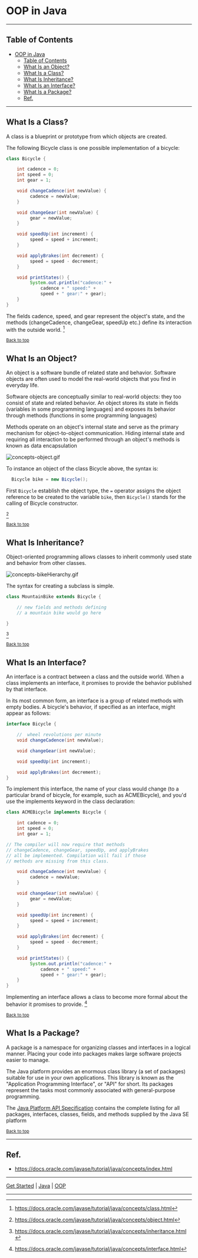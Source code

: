 # OOP in Java


---

## Table of Contents
<!-- TOC -->
* [OOP in Java](#oop-in-java)
  * [Table of Contents](#table-of-contents)
  * [What Is an Object?](#what-is-an-object)
  * [What Is a Class?](#what-is-a-class)
  * [What Is Inheritance?](#what-is-inheritance)
  * [What Is an Interface?](#what-is-an-interface)
  * [What Is a Package?](#what-is-a-package)
  * [Ref.](#ref)
<!-- TOC -->

___

## What Is a Class?
A class is a blueprint or prototype from which objects are created.

The following Bicycle class is one possible implementation of a bicycle:

```java
class Bicycle {

    int cadence = 0;
    int speed = 0;
    int gear = 1;

    void changeCadence(int newValue) {
         cadence = newValue;
    }

    void changeGear(int newValue) {
         gear = newValue;
    }

    void speedUp(int increment) {
         speed = speed + increment;   
    }

    void applyBrakes(int decrement) {
         speed = speed - decrement;
    }

    void printStates() {
         System.out.println("cadence:" +
             cadence + " speed:" + 
             speed + " gear:" + gear);
    }
}
```

The fields cadence, speed, and gear represent the object's state, and the methods (changeCadence, changeGear, speedUp etc.) define its interaction with the outside world.
[^3]

<sub>[Back to top](#table-of-contents)</sub>

## What Is an Object?
An object is a software bundle of related state and behavior. Software objects are often used to model the real-world objects that you find in everyday life.

Software objects are conceptually similar to real-world objects: they too consist of state and related behavior. An object stores its state in fields (variables in some programming languages) and exposes its behavior through methods (functions in some programming languages)

Methods operate on an object's internal state and serve as the primary mechanism for object-to-object communication. Hiding internal state and requiring all interaction to be performed through an object's methods is known as data encapsulation

![concepts-object.gif](../../../../img/concepts-object.gif)

To instance an object of the class Bicycle above, the syntax is:

```java
  Bicycle bike = new Bicycle();
```

First `Bicycle` establish the object type, the `=` operator assigns the object reference to be created to the variable `bike`, then `Bicycle()` stands for the calling of Bicycle constructor.


[^2]

<sub>[Back to top](#table-of-contents)</sub>

## What Is Inheritance?
Object-oriented programming allows classes to inherit commonly used state and behavior from other classes.

![concepts-bikeHierarchy.gif](../../../../img/concepts-bikeHierarchy.gif)

The syntax for creating a subclass is simple.

```java
class MountainBike extends Bicycle {

    // new fields and methods defining 
    // a mountain bike would go here

}
```

[^4]

<sub>[Back to top](#table-of-contents)</sub>

## What Is an Interface?
An interface is a contract between a class and the outside world. When a class implements an interface, it promises to provide the behavior published by that interface.

In its most common form, an interface is a group of related methods with empty bodies. A bicycle's behavior, if specified as an interface, might appear as follows:

```java
interface Bicycle {

    //  wheel revolutions per minute
    void changeCadence(int newValue);

    void changeGear(int newValue);

    void speedUp(int increment);

    void applyBrakes(int decrement);
}
```

To implement this interface, the name of your class would change (to a particular brand of bicycle, for example, such as ACMEBicycle), and you'd use the implements keyword in the class declaration:

```java
class ACMEBicycle implements Bicycle {

    int cadence = 0;
    int speed = 0;
    int gear = 1;

// The compiler will now require that methods
// changeCadence, changeGear, speedUp, and applyBrakes
// all be implemented. Compilation will fail if those
// methods are missing from this class.

    void changeCadence(int newValue) {
         cadence = newValue;
    }

    void changeGear(int newValue) {
         gear = newValue;
    }

    void speedUp(int increment) {
         speed = speed + increment;   
    }

    void applyBrakes(int decrement) {
         speed = speed - decrement;
    }

    void printStates() {
         System.out.println("cadence:" +
             cadence + " speed:" + 
             speed + " gear:" + gear);
    }
}
```

Implementing an interface allows a class to become more formal about the behavior it promises to provide.
[^5]

<sub>[Back to top](#table-of-contents)</sub>

## What Is a Package?
A package is a namespace for organizing classes and interfaces in a logical manner. Placing your code into packages makes large software projects easier to manage.

The Java platform provides an enormous class library (a set of packages) suitable for use in your own applications. This library is known as the "Application Programming Interface", or "API" for short. Its packages represent the tasks most commonly associated with general-purpose programming.

The [Java Platform API Specification](https://docs.oracle.com/javase/8/docs/api/index.html) contains the complete listing for all packages, interfaces, classes, fields, and methods supplied by the Java SE platform

<sub>[Back to top](#table-of-contents)</sub>

_____

## Ref.

- https://docs.oracle.com/javase/tutorial/java/concepts/index.html

[^2]: https://docs.oracle.com/javase/tutorial/java/concepts/object.html
[^3]: https://docs.oracle.com/javase/tutorial/java/concepts/class.html
[^4]: https://docs.oracle.com/javase/tutorial/java/concepts/inheritance.html
[^5]: https://docs.oracle.com/javase/tutorial/java/concepts/interface.html

___

[Get Started](../../../common/get-started.md) |
[Java](java.md#whats-oop) |
[OOP](../../paradigms/oop.md)

___